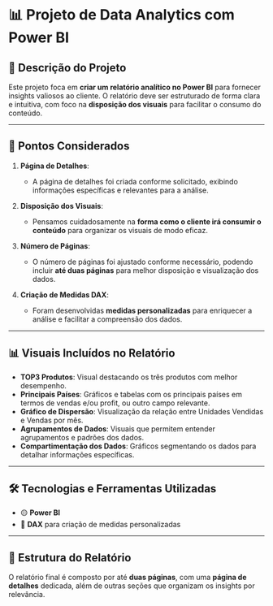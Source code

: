 # 📊 Projeto de Data Analytics com Power BI

## 📝 Descrição do Projeto
Este projeto foca em **criar um relatório analítico no Power BI** para fornecer insights valiosos ao cliente. O relatório deve ser estruturado de forma clara e intuitiva, com foco na **disposição dos visuais** para facilitar o consumo do conteúdo.

---

## 🎯 Pontos Considerados

1. **Página de Detalhes**:
   - A página de detalhes foi criada conforme solicitado, exibindo informações específicas e relevantes para a análise.

2. **Disposição dos Visuais**:
   - Pensamos cuidadosamente na **forma como o cliente irá consumir o conteúdo** para organizar os visuais de modo eficaz.

3. **Número de Páginas**:
   - O número de páginas foi ajustado conforme necessário, podendo incluir **até duas páginas** para melhor disposição e visualização dos dados.

4. **Criação de Medidas DAX**:
   - Foram desenvolvidas **medidas personalizadas** para enriquecer a análise e facilitar a compreensão dos dados.

---

## 📊 Visuais Incluídos no Relatório

- **TOP3 Produtos**: Visual destacando os três produtos com melhor desempenho.
- **Principais Países**: Gráficos e tabelas com os principais países em termos de vendas e/ou profit, ou outro campo relevante.
- **Gráfico de Dispersão**: Visualização da relação entre Unidades Vendidas e Vendas por mês.
- **Agrupamentos de Dados**: Visuais que permitem entender agrupamentos e padrões dos dados.
- **Compartimentação dos Dados**: Gráficos segmentando os dados para detalhar informações específicas.

---

## 🛠️ Tecnologias e Ferramentas Utilizadas
- 🟡 **Power BI**  
- 📐 **DAX** para criação de medidas personalizadas

---

## 📂 Estrutura do Relatório
O relatório final é composto por até **duas páginas**, com uma **página de detalhes** dedicada, além de outras seções que organizam os insights por relevância.
